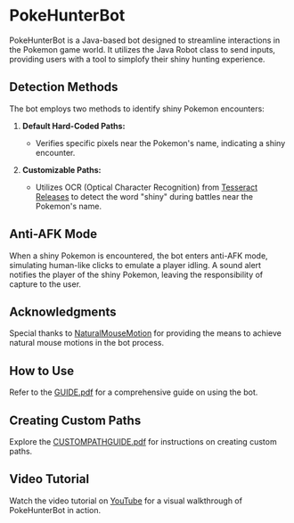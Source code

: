 # PokeHunterBot

PokeHunterBot is a Java-based bot designed to streamline interactions in the Pokemon game world. It utilizes the Java Robot class to send inputs, providing users with a tool to simplofy their shiny hunting experience.

## Detection Methods

The bot employs two methods to identify shiny Pokemon encounters:

1. **Default Hard-Coded Paths:**
   - Verifies specific pixels near the Pokemon's name, indicating a shiny encounter.

2. **Customizable Paths:**
   - Utilizes OCR (Optical Character Recognition) from [Tesseract Releases](https://github.com/tesseract-ocr/tessdata/releases) to detect the word "shiny" during battles near the Pokemon's name.

## Anti-AFK Mode

When a shiny Pokemon is encountered, the bot enters anti-AFK mode, simulating human-like clicks to emulate a player idling. A sound alert notifies the player of the shiny Pokemon, leaving the responsibility of capture to the user.

## Acknowledgments

Special thanks to [NaturalMouseMotion](https://github.com/JoonasVali/NaturalMouseMotion.git) for providing the means to achieve natural mouse motions in the bot process.

## How to Use

Refer to the [GUIDE.pdf](https://github.com/LorenzoMezza/PokeHunterBot/files/13631786/GUIDE.pdf) for a comprehensive guide on using the bot.

## Creating Custom Paths

Explore the [CUSTOMPATHGUIDE.pdf](https://github.com/LorenzoMezza/PokeHunterBot/files/13631790/CUSTOMPATHGUIDE.pdf) for instructions on creating custom paths.

## Video Tutorial

Watch the video tutorial on [YouTube](https://www.youtube.com/watch?v=NeBkJnjdOfA) for a visual walkthrough of PokeHunterBot in action.
